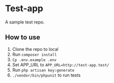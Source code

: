 # Test-app

A sample test repo.

## How to use
<ol>
  <li>Clone the repo to local</li>
  <li>Run <code>composer install</code></li>
  <li><code>Cp .env.example .env</code></li>
    <li>Set APP_URL to <code>APP_URL=http://test-app.test/</code></li>
  <li>Run <code>php artisan key:generate</code></li>
  <li><code>./vendor/bin/phpunit</code> to run tests</li>
</ol>
